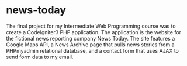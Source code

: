 # news-today
The final project for my Intermediate Web Programming course was to create a CodeIgniter3 PHP application. The application is the website for the fictional news 
reporting company News Today. The site features a Google Maps API, a News Archive page that pulls news stories from a PHPmyadmin relational database, and a contact 
form that uses AJAX to send form data to my email. 
